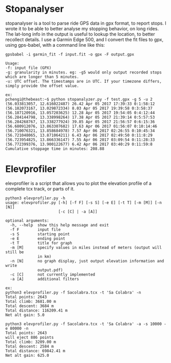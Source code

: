 # Stopanalyser

stopanalyser is a tool to parse ride GPS data in gpx format, to report stops.
I wrote it to be able to better analyse my stopping behavior, on long rides.
The lat-long info in the output is useful to lookup the location, to better recollect details.
I use a Garmin Edge 500, and I convert the fit files to gpx, using gps-babel, with a command line like this:

````
gpsbabel -i garmin_fit -f input.fit -o gpx -F output.gpx

Usage:
-f: input file (GPX)
-g: granularity in minutes. eg: -g5 would only output recorded stops which are longer than 5 minutes.
-u: UTC offset. The timestamps are in UTC. If your timezone differs, simply provide the offset value.

ex:
pchengi@thebeast:~$ python stopanalyzer.py -f test.gpx -g 5 -u 2
(56.033813057, 12.616022487) 26.42 Apr 05 2017 17:39:33 0:1:58:12
(56.182073167, 13.029872334) 8.03 Apr 05 2017 19:39:58 0:3:58:37
(56.187120916, 13.057203625) 12.28 Apr 05 2017 19:54:05 0:4:12:44
(56.284144798, 13.338998264) 17.38 Apr 05 2017 21:39:14 0:5:57:53
(56.284268767, 13.338277924) 39.85 Apr 05 2017 21:56:57 0:6:15:36
(56.680912076, 13.863307682) 17.63 Apr 06 2017 01:56:07 0:10:14:46
(56.710076321, 13.858684978) 7.57 Apr 06 2017 02:26:55 0:10:45:34
(56.721048065, 13.871064211) 6.43 Apr 06 2017 02:49:50 0:11:8:29
(56.723954825, 13.866336147) 7.55 Apr 06 2017 03:09:54 0:11:28:33
(56.772399376, 13.900122677) 6.42 Apr 06 2017 03:40:29 0:11:59:8
Cumulative stoppage time in minutes: 208.88
````
# Elevprofiler

elevprofiler is a script that allows you to plot the elevation profile of a complete tcx track, or parts of it.

````
python3 elevprofiler.py -h
usage: elevprofiler.py [-h] [-f F] [-s S] [-e E] [-t T] [-m [M]] [-n [N]]
                       [-c [C] | -a [A]]

optional arguments:
  -h, --help  show this help message and exit
  -f F        input file
  -s S        starting point
  -e E        ending point
  -t T        title for graph
  -m [M]      specify values in miles instead of meters (output will still be
              in km)
  -n [N]      no graph display, just output elevation information and write
              output.pdf)
  -c [C]      not currently implemented
  -a [A]      additional filters

ex:
python3 elevprofiler.py -f Sacolabra.tcx -t 'Sa Colabra' -n
Total points: 2643
Total climb: 3681.00 m
Total descent: 3684 m
Total distance: 116209.41 m 
Net alt gain: 5.0

python3 elevprofiler.py -f Sacolabra.tcx -t 'Sa Colabra' -a -s 10000 -e 80000 -n
Total points: 2643
will eject 886 points
Total climb: 3209.00 m
Total descent: 2584 m
Total distance: 69842.41 m
Net alt gain: 625.0 
````
